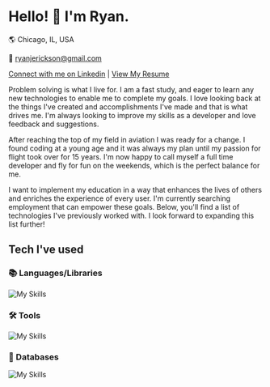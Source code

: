 # Hello! 👋 I'm Ryan.

🌎 Chicago, IL, USA

📧 ryanjerickson@gmail.com

[Connect with me on Linkedin](https://www.linkedin.com/in/ryan-erickson-dev/) | [View My Resume](https://drive.google.com/file/d/1ok72j1PChfblY5vRpxOuI712Eka85riB)

Problem solving is what I live for. I am a fast study, and eager to learn any new technologies to enable me to complete my goals. I love looking back at the things I've created and accomplishments I've made and that is what drives me. I'm always looking to improve my skills as a developer and love feedback and suggestions.

After reaching the top of my field in aviation I was ready for a change. I found coding at a young age and it was always my plan until my passion for flight took over for 15 years. I'm now happy to call myself a full time developer and fly for fun on the weekends, which is the perfect balance for me.

I want to implement my education in a way that enhances the lives of others and enriches the experience of every user. I'm currently searching employment that can empower these goals. Below, you'll find a list of technologies I've previously worked with. I look forward to expanding this list further!


## Tech I've used
### 📚 Languages/Libraries
![My Skills](https://skillicons.dev/icons?i=js,react,redux,html,css,py,nodejs,flask,express)
### 🛠 Tools
![My Skills](https://skillicons.dev/icons?i=aws,docker,github,postman,netlify,vscode)
### 💾 Databases
![My Skills](https://skillicons.dev/icons?i=sqlite,postgres,graphql)
